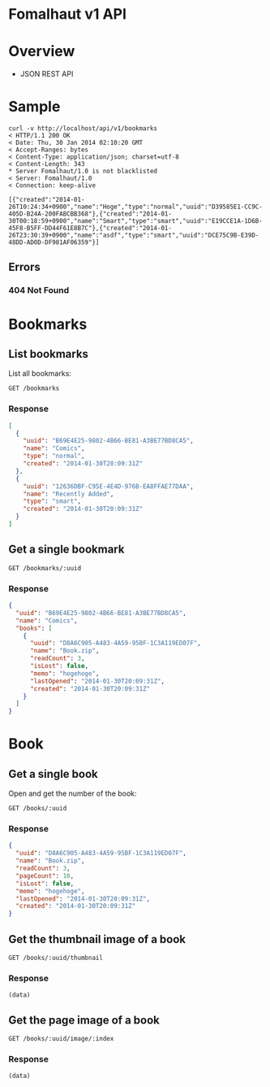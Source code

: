Fomalhaut v1 API
====
# Overview
- JSON REST API

# Sample

```
curl -v http://localhost/api/v1/bookmarks
< HTTP/1.1 200 OK
< Date: Thu, 30 Jan 2014 02:10:20 GMT
< Accept-Ranges: bytes
< Content-Type: application/json; charset=utf-8
< Content-Length: 343
* Server Fomalhaut/1.0 is not blacklisted
< Server: Fomalhaut/1.0
< Connection: keep-alive

[{"created":"2014-01-26T10:24:34+0900","name":"Hoge","type":"normal","uuid":"D39585E1-CC9C-405D-B24A-200FABCBB368"},{"created":"2014-01-30T00:18:59+0900","name":"Smart","type":"smart","uuid":"E19CCE1A-1D6B-45F8-B5FF-DD44F61E8B7C"},{"created":"2014-01-26T23:30:39+0900","name":"asdf","type":"smart","uuid":"DCE75C9B-E39D-48DD-AD0D-DF981AF06359"}]
```


## Errors
### 404 Not Found

# Bookmarks
## List bookmarks
List all bookmarks:

```
GET /bookmarks
```

### Response
```json
[
  {
    "uuid": "B69E4E25-9802-4B66-BE81-A3BE77BD8CA5",
    "name": "Comics",
    "type": "normal",
    "created": "2014-01-30T20:09:31Z"
  },
  {
    "uuid": "12636DBF-C95E-4E4D-976B-EA8FFAE77DAA",
    "name": "Recently Added",
    "type": "smart",
    "created": "2014-01-30T20:09:31Z"
  }
]
```

## Get a single bookmark
```
GET /bookmarks/:uuid
```

### Response
```json
{
  "uuid": "B69E4E25-9802-4B66-BE81-A3BE77BD8CA5",
  "name": "Comics",
  "books": [
    {
      "uuid": "D8A6C905-A483-4A59-95BF-1C3A119ED07F",
      "name": "Book.zip",
      "readCount": 3,
      "isLost": false,
      "memo": "hogehoge",
      "lastOpened": "2014-01-30T20:09:31Z",
      "created": "2014-01-30T20:09:31Z"
    }
  ]
}
```

# Book
## Get a single book
Open and get the number of the book:

```
GET /books/:uuid
```

### Response
```json
{
  "uuid": "D8A6C905-A483-4A59-95BF-1C3A119ED07F",
  "name": "Book.zip",
  "readCount": 3,
  "pageCount": 10,
  "isLost": false,
  "memo": "hogehoge",
  "lastOpened": "2014-01-30T20:09:31Z",
  "created": "2014-01-30T20:09:31Z"
}
```

## Get the thumbnail image of a book
```
GET /books/:uuid/thumbnail
```

### Response
```
(data)
```

## Get the page image of a book
```
GET /books/:uuid/image/:index
```

### Response
```
(data)
```